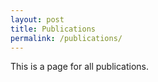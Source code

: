 ```yaml
---
layout: post
title: Publications
permalink: /publications/
---
```


This is a page for all publications.

